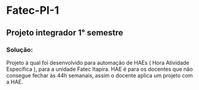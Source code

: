 # Fatec-PI-1

## Projeto integrador 1° semestre

### Solução:

Projeto à qual foi desenvolvido para automação de HAEs ( Hora Atividade Específica ), para a unidade Fatec Itapira. HAE é para os docentes que não consegue fechar às 44h semanais, assim o docente aplica um projeto com a HAE.